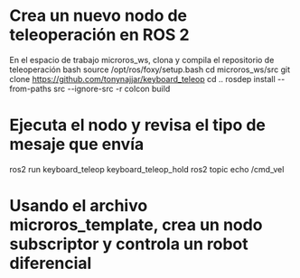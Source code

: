 # Crea un nuevo nodo de teleoperación en ROS 2
En el espacio de trabajo microros_ws, clona y compila el repositorio de teleoperación
bash
source /opt/ros/foxy/setup.bash
cd microros_ws/src
git clone https://github.com/tonynajjar/keyboard_teleop
cd ..
rosdep install --from-paths src --ignore-src -r
colcon build
# Ejecuta el nodo y revisa el tipo de mesaje que envía

ros2 run keyboard_teleop keyboard_teleop_hold
ros2 topic echo /cmd_vel

# Usando el archivo microros_template, crea un nodo subscriptor y controla un robot diferencial
